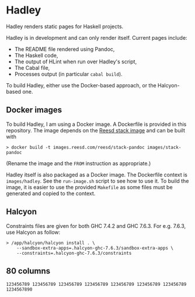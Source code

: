 # Hadley

Hadley renders static pages for Haskell projects.

Hadley is in development and can only render itself. Current pages include:

- The README file rendered using Pandoc,
- The Haskell code,
- The output of HLint when run over Hadley's script,
- The Cabal file,
- Processes output (in particular `cabal build`).

To build Hadley, either use the Docker-based approach, or the Halcyon-based
one.

## Docker images

To build Hadley, I am using a Docker image. A Dockerfile is provided in this
repository. The image depends on the [Reesd stack
image](https://github.com/noteed/reesd-stack) and can be built with

    > docker build -t images.reesd.com/reesd/stack-pandoc images/stack-pandoc

(Rename the image and the `FROM` instruction as appropriate.)

Hadley itself is also packaged as a Docker image. The Dockerfile context is
`images/hadley`. See the `run-image.sh` script to see how to use it. To build
the image, it is easier to use the provided `Makefile` as some files must be
generated and copied to the context.

## Halcyon

Constraints files are given for both GHC 7.4.2 and GHC 7.6.3. For e.g. 7.6.3,
use Halcyon as follow:

    > /app/halcyon/halcyon install . \
        --sandbox-extra-apps=.halcyon-ghc-7.6.3/sandbox-extra-apps \
        --constraints=.halcyon-ghc-7.6.3/constraints

## 80 columns

    123456789 123456789 123456789 123456789 123456789 123456789 123456789 1234567890
